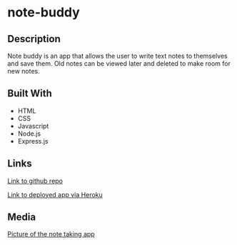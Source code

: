 # note-buddy

## Description

Note buddy is an app that allows the user to write text notes to themselves and save them. Old notes can be viewed later and deleted to make room for new notes.

## Built With

- HTML
- CSS
- Javascript
- Node.js
- Express.js

## Links

[Link to github repo](https://github.com/puppetup/note-buddy)

[Link to deployed app via Heroku](https://peaceful-lowlands-99667.herokuapp.com/)

## Media

[Picture of the note taking app](./public/assets/images/note-buddy-preview.png)
